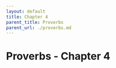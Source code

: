 ```yaml
---
layout: default
title: Chapter 4
parent_title: Proverbs
parent_url: ./proverbs.md
---
```


# Proverbs - Chapter 4
